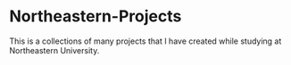 # Northeastern-Projects
This is a collections of many projects that I have created while studying at Northeastern University.
